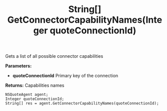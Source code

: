 ﻿---
uid: crmscript_ref_NSQuoteAgent_GetConnectorCapabilityNames
title: String[] GetConnectorCapabilityNames(Integer quoteConnectionId)
intellisense: NSQuoteAgent.GetConnectorCapabilityNames
keywords: NSQuoteAgent, GetConnectorCapabilityNames
so.topic: reference
---

Gets a list of all possible connector capabilities

**Parameters:**
 - **quoteConnectionId** Primary key of the connection

**Returns:** Capabilities names

```crmscript
NSQuoteAgent agent;
Integer quoteConnectionId;
String[] res = agent.GetConnectorCapabilityNames(quoteConnectionId);
```

